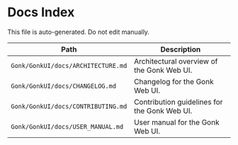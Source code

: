<!-- ID: API-010 -->
# Docs Index

This file is auto-generated. Do not edit manually.

| Path | Description |
|------|-------------|
| `Gonk/GonkUI/docs/ARCHITECTURE.md` | Architectural overview of the Gonk Web UI. |
| `Gonk/GonkUI/docs/CHANGELOG.md` | Changelog for the Gonk Web UI. |
| `Gonk/GonkUI/docs/CONTRIBUTING.md` | Contribution guidelines for the Gonk Web UI. |
| `Gonk/GonkUI/docs/USER_MANUAL.md` | User manual for the Gonk Web UI. |
